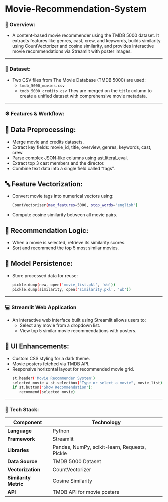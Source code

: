 # Movie-Recommendation-System
### 🧠 Overview:
- A content-based movie recommender using the TMDB 5000 dataset. It extracts features like genres, cast, crew, and keywords, builds similarity using CountVectorizer and cosine similarity, and provides interactive movie recommendations via Streamlit with poster images.

---

### 📂 Dataset:
- Two CSV files from The Movie Database (TMDB 5000) are used:
  - `tmdb_5000_movies.csv`
  - `tmdb_5000_credits.csv`
They are merged on the `title` column to create a unified dataset with comprehensive movie metadata.

--- 

### ⚙️ Features & Workflow:
## 🧹 **Data Preprocessing:**

   - Merge movie and credits datasets.
   - Extract key fields: movie_id, title, overview, genres, keywords, cast, crew.
   - Parse complex JSON-like columns using ast.literal_eval.
   - Extract top 3 cast members and the director.
   - Combine text data into a single field called “tags”.
     
## 🔤 **Feature Vectorization:**

   - Convert movie tags into numerical vectors using:
     ```bash
     CountVectorizer(max_features=5000, stop_words='english')
     ```
   - Compute cosine similarity between all movie pairs.

## 🤖 **Recommendation Logic:**

   - When a movie is selected, retrieve its similarity scores.
   - Sort and recommend the top 5 most similar movies.

## 🧾 **Model Persistence:**

   - Store processed data for reuse:
     ```bash
     pickle.dump(new, open('movie_list.pkl', 'wb'))
     pickle.dump(similarity, open('similarity.pkl', 'wb'))
     ```
--- 

### 💻 Streamlit Web Application
- An interactive web interface built using Streamlit allows users to:
    - Select any movie from a dropdown list.
    - View top 5 similar movie recommendations with posters.

## 🎨 **UI Enhancements:**
  - Custom CSS styling for a dark theme.
  - Movie posters fetched via TMDB API.
  - Responsive horizontal layout for recommended movie grid.
    ```bash
    st.header('Movie Recommender System')
    selected_movie = st.selectbox("Type or select a movie", movie_list)
    if st.button('Show Recommendation'):
       recommend(selected_movie)
    ```
---

### 🧱 Tech Stack: 

| Component           | Technology       |
|---------------------|------------------|
| **Language**        | Python |
| **Framework**       | Streamlit |
| **Libraries**       | Pandas, NumPy, scikit-learn, Requests, Pickle |
| **Data Source**     | TMDB 5000 Dataset |
| **Vectorization**   | CountVectorizer |
| **Similarity Metric** | Cosine Similarity |
| **API**               | TMDB API for movie posters |

     
